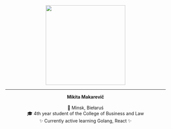 <div align="center">
  <img src="https://media.tenor.com/6HklNunU494AAAAi/peach-goma.gif" width="250"/>
</div>
<hr>

<div align="center">
  
  **Mikita Makarevič**  
  <br>
  🌃 Minsk, Biełaruś  
  🎓 4th year student of the College of Business and Law  
  ✨ Currently active learning Golang, React ✨
</div>

<!-- <div align="right">
  <img src="https://media.tenor.com/8E7-GkyjKY0AAAAi/github-sticker.gif" width="250"/>
</div> -->

<!--
**bondela/bondela** is a ✨ _special_ ✨ repository because its `README.md` (this file) appears on your GitHub profile.

Here are some ideas to get you started:

- 🔭 I’m currently working on ...
- 🌱 I’m currently learning ...
- 👯 I’m looking to collaborate on ...
- 🤔 I’m looking for help with ...
- 💬 Ask me about ...
- 📫 How to reach me: ...
- 😄 Pronouns: ...
- ⚡ Fun fact: ...
-->
